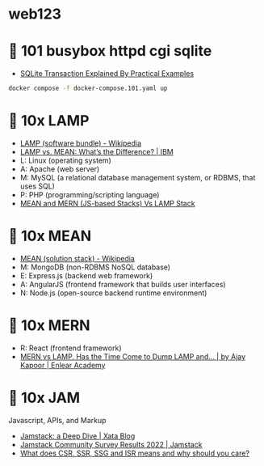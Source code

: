 # web123

# 🍪 101 busybox httpd cgi sqlite

- [SQLite Transaction Explained By Practical Examples](https://www.sqlitetutorial.net/sqlite-transaction/)

```sh
docker compose -f docker-compose.101.yaml up
```

#  🍫 10x LAMP

- [LAMP (software bundle) - Wikipedia](https://en.wikipedia.org/wiki/LAMP_(software_bundle))
- [LAMP vs. MEAN: What’s the Difference? | IBM](https://www.ibm.com/cloud/blog/lamp-vs-mean)
- L: Linux (operating system)
- A: Apache (web server)
- M: MySQL (a relational database management system, or RDBMS, that uses SQL)
- P: PHP (programming/scripting language)
- [MEAN and MERN (JS-based Stacks) Vs LAMP Stack](https://codecondo.com/mean-and-mern-js-based-stacks-vs-lamp-stack/)


# 🍬 10x MEAN

- [MEAN (solution stack) - Wikipedia](https://en.wikipedia.org/wiki/MEAN_(solution_stack))
- M: MongoDB (non-RDBMS NoSQL database)
- E: Express.js (backend web framework)
- A: AngularJS (frontend framework that builds user interfaces)
- N: Node.js (open-source backend runtime environment)


#  🍭 10x MERN

- R: React (frontend framework)
- [MERN vs LAMP. Has the Time Come to Dump LAMP and… | by Ajay Kapoor | Enlear Academy](https://enlear.academy/mern-vs-lamp-f0653b0dc96a)

#  🍮 10x JAM

Javascript, APIs, and Markup

- [Jamstack: a Deep Dive | Xata Blog](https://xata.io/blog/jamstack-mern-lamp-stack-comparison)
- [Jamstack Community Survey Results 2022 | Jamstack](https://jamstack.org/survey/2022/)
- [What does CSR, SSR, SSG and ISR means and why should you care?](https://www.flavienbonvin.com/data-building-strategy-for-nextjs-app/)
